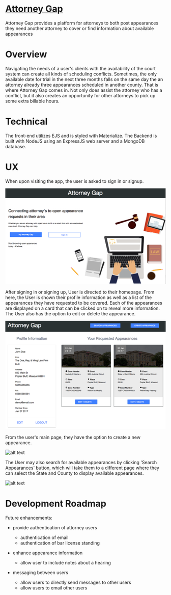 # [Attorney Gap](https://attorney-gap.herokuapp.com/)

Attorney Gap provides a platform for attorneys to both post appearances they need another attorney to cover or find information about available appearances 

# Overview

Navigating the needs of a user's clients with the availability of the court system can create all kinds of scheduling conflicts. Sometimes, the only available date for trial in the next three months falls on the same day the an attorney already three appearances scheduled in another county. That is where Attorney Gap comes in. Not only does assist the attorney who has a conflict, but it also creates an opportunity for other attorneys to pick up some extra billable hours. 

# Technical

The front-end utilizes EJS and is styled with Materialize. The Backend is built with NodeJS using an ExpressJS web server and a MongoDB database.

# UX

When upon visiting the app, the user is asked to sign in or signup.

![alt text](project_info/screenshots/attorneygap_landing.png "Landing Page")

After signing in or signing up, User is directed to their homepage. From here, the User is shown their profile information as well as a list of the appearances they have requested to be covered. Each of the appearances are displayed on a card that can be clicked on to reveal more information. The User also has the option to edit or delete the appearance. 

![alt text](project_info/screenshots/attorneygap_user_main.png "Main Page")

From the user's main page, they have the option to create a new appearance.

![alt text](screenshots/attorneygap_create_appearance.png "Create Appearance")

The User may also search for available appearances by clicking 'Search Appearances' button, which will take them to a different page where they can select the State and County to display available appearances.  

![alt text](screenshots/attorneygap_search_appearances.png "Search Appearances")



# Development Roadmap

Future enhancements:

* provide authentication of attorney users
  * authentication of email
  * authentication of bar license standing 


* enhance appearance information
  * allow user to include notes about a hearing

* messaging between users
  * allow users to directly send messages to other users
  * allow users to email other users